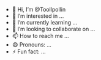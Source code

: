 - 👋 Hi, I’m @Toollpollin
- 👀 I’m interested in ...
- 🌱 I’m currently learning ...
- 💞️ I’m looking to collaborate on ...
- 📫 How to reach me ...
- 😄 Pronouns: ...
- ⚡ Fun fact: ...

<!---
Toollpollin/Toollpollin is a ✨ special ✨ repository because its `README.md` (this file) appears on your GitHub profile.
You can click the Preview link to take a look at your changes.
--->
